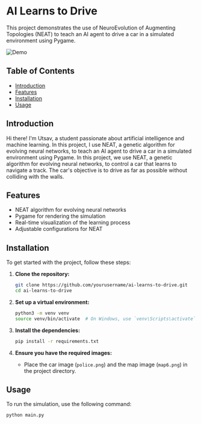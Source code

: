 # AI Learns to Drive

This project demonstrates the use of NeuroEvolution of Augmenting Topologies (NEAT) to teach an AI agent to drive a car in a simulated environment using Pygame.

![Demo](demo.gif)

## Table of Contents

- [Introduction](#introduction)
- [Features](#features)
- [Installation](#installation)
- [Usage](#usage)

## Introduction

Hi there! I'm Utsav, a student passionate about artificial intelligence and machine learning. In this project, I use NEAT, a genetic algorithm for evolving neural networks, to teach an AI agent to drive a car in a simulated environment using Pygame. 
In this project, we use NEAT, a genetic algorithm for evolving neural networks, to control a car that learns to navigate a track. The car's objective is to drive as far as possible without colliding with the walls.

## Features

- NEAT algorithm for evolving neural networks
- Pygame for rendering the simulation
- Real-time visualization of the learning process
- Adjustable configurations for NEAT

## Installation

To get started with the project, follow these steps:

1. **Clone the repository:**
    ```bash
    git clone https://github.com/yourusername/ai-learns-to-drive.git
    cd ai-learns-to-drive
    ```

2. **Set up a virtual environment:**
    ```bash
    python3 -m venv venv
    source venv/bin/activate  # On Windows, use `venv\Scripts\activate`
    ```

3. **Install the dependencies:**
    ```bash
    pip install -r requirements.txt
    ```

4. **Ensure you have the required images:**
    - Place the car image (`police.png`) and the map image (`map6.png`) in the project directory.

## Usage

To run the simulation, use the following command:

```bash
python main.py
